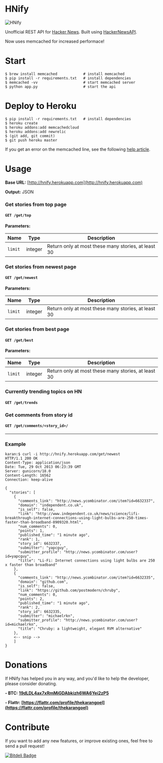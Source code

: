 HNify
=====

![HNify](https://raw.github.com/karan/HackerNewsAPI/master/HN.jpg)

Unofficial REST API for [Hacker News](https://news.ycombinator.com/). Built using [HackerNewsAPI](https://github.com/karan/HackerNewsAPI).

Now uses memcached for increased performace!

Start
=====

    $ brew install memcached            # install memcached
    $ pip install -r requirements.txt   # install dependencies
    $ memcached -vv                     # start memcached server
    $ python app.py                     # start the api

Deploy to Heroku
=====

    $ pip install -r requirements.txt   # install dependencies
    $ heroku create
    $ heroku addons:add memcachedcloud
    $ heroku addons:add newrelic
    $ (git add, git commit)
    $ git push heroku master

If you get an error on the memcached line, see the following [help article](https://devcenter.heroku.com/articles/config-vars).

Usage
==========

**Base URL:** [http://hnify.herokuapp.com](http://hnify.herokuapp.com)

**Output:** JSON

### Get stories from top page

#### `GET /get/top`

**Parameters:**

| Name | Type | Description |
| ---- | ---- | ----------- |
| `limit` | integer | Return only at most these many stories, at least 30 |

### Get stories from newest page

#### `GET /get/newest`

**Parameters:**

| Name | Type | Description |
| ---- | ---- | ----------- |
| `limit` | integer | Return only at most these many stories, at least 30 |

### Get stories from best page

#### `GET /get/best`

**Parameters:**

| Name | Type | Description |
| ---- | ---- | ----------- |
| `limit` | integer | Return only at most these many stories, at least 30 |

### Currently trending topics on HN

#### `GET /get/trends`

### Get comments from story id

#### `GET /get/comments/<story_id>/`

--------

### Example

    karan:$ curl -i http://hnify.herokuapp.com/get/newest
    HTTP/1.1 200 OK
    Content-Type: application/json
    Date: Tue, 29 Oct 2013 06:23:39 GMT
    Server: gunicorn/18.0
    Content-Length: 16562
    Connection: keep-alive
    
    {
      "stories": [
        {
          "comments_link": "http://news.ycombinator.com/item?id=6632337", 
          "domain": "independent.co.uk", 
          "is_self": false, 
          "link": "http://www.independent.co.uk/news/science/lifi-breakthrough-internet-connections-using-light-bulbs-are-250-times-faster-than-broadband-8909320.html", 
          "num_comments": 0, 
          "points": 1, 
          "published_time": "1 minute ago", 
          "rank": 1, 
          "story_id": 6632337, 
          "submitter": "yapcguy", 
          "submitter_profile": "http://news.ycombinator.com/user?id=yapcguy", 
          "title": "Li-Fi: Internet connections using light bulbs are 250 x faster than broadband"
        }, 
        {
          "comments_link": "http://news.ycombinator.com/item?id=6632335", 
          "domain": "github.com", 
          "is_self": false, 
          "link": "https://github.com/postmodern/chruby", 
          "num_comments": 0, 
          "points": 2, 
          "published_time": "1 minute ago", 
          "rank": 2, 
          "story_id": 6632335, 
          "submitter": "michaelrkn", 
          "submitter_profile": "http://news.ycombinator.com/user?id=michaelrkn", 
          "title": "Chruby: a lightweight, elegant RVM alternative"
        }, 
        <-- snip -->
        ]
    }


Donations
=============

If HNify has helped you in any way, and you'd like to help the developer, please consider donating.

**- BTC: [19dLDL4ax7xRmMiGDAbkizh6WA6Yei2zP5](http://i.imgur.com/bAQgKLN.png)**

**- Flattr: [https://flattr.com/profile/thekarangoel](https://flattr.com/profile/thekarangoel)**


Contribute
========

If you want to add any new features, or improve existing ones, feel free to send a pull request!

[![Bitdeli Badge](https://d2weczhvl823v0.cloudfront.net/karan/hnify/trend.png)](https://bitdeli.com/free "Bitdeli Badge")


